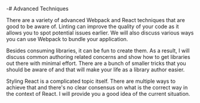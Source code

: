 -# Advanced Techniques

There are a variety of advanced Webpack and React techniques that are good to be aware of. Linting can improve the quality of your code as it allows you to spot potential issues earlier. We will also discuss various ways you can use Webpack to bundle your application.

Besides consuming libraries, it can be fun to create them. As a result, I will discuss common authoring related concerns and show how to get libraries out there with minimal effort. There are a bunch of smaller tricks that you should be aware of and that will make your life as a library author easier.

Styling React is a complicated topic itself. There are multiple ways to achieve that and there's no clear consensus on what is the correct way in the context of React. I will provide you a good idea of the current situation.
